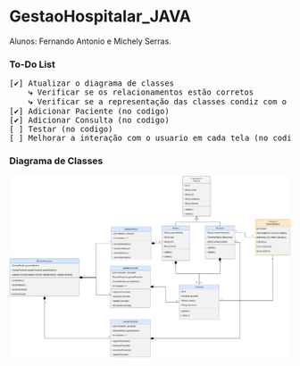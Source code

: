 # GestaoHospitalar_JAVA
Alunos: Fernando Antonio e Michely Serras. <br>
### To-Do List
<pre>
[✔] Atualizar o diagrama de classes
    <strong>⤷</strong> Verificar se os relacionamentos estão corretos
    <strong>⤷</strong> Verificar se a representação das classes condiz com o codigo
[✔] Adicionar Paciente (no codigo)
[✔] Adicionar Consulta (no codigo)
[ ] Testar (no codigo)
[ ] Melhorar a interação com o usuario em cada tela (no codigo)
</pre>
### Diagrama de Classes
![diagrama](https://github.com/nandoant/GestaoHospitalar_JAVA/blob/main-auxiliar/DiagramaDeClasse.png?raw=true)
